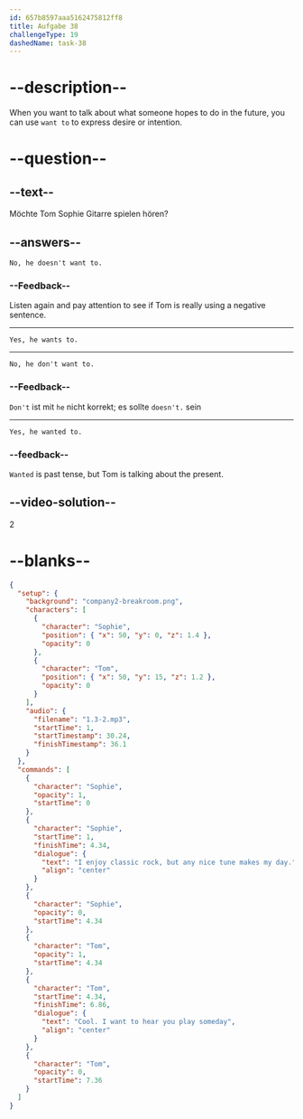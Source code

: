 ```yaml
---
id: 657b8597aaa5162475812ff8
title: Aufgabe 38
challengeType: 19
dashedName: task-38
---
```


<!-- (audio) Sophie: I enjoy classic rock, but any nice tune makes my day.
Tom: Cool! I want to hear you play some day. -->

# --description--

When you want to talk about what someone hopes to do in the future, you can use `want to` to express desire or intention.

# --question--

## --text--

Möchte Tom Sophie Gitarre spielen hören?

## --answers--

`No, he doesn't want to.`

### --Feedback--

Listen again and pay attention to see if Tom is really using a negative sentence.

---

`Yes, he wants to.`

---

`No, he don't want to.`

### --Feedback--

`Don't` ist mit `he` nicht korrekt; es sollte `doesn't.` sein

---

`Yes, he wanted to.`

### --feedback--

`Wanted` is past tense, but Tom is talking about the present.

## --video-solution--

2

# --blanks--

```json
{
  "setup": {
    "background": "company2-breakroom.png",
    "characters": [
      {
        "character": "Sophie",
        "position": { "x": 50, "y": 0, "z": 1.4 },
        "opacity": 0
      },
      {
        "character": "Tom",
        "position": { "x": 50, "y": 15, "z": 1.2 },
        "opacity": 0
      }
    ],
    "audio": {
      "filename": "1.3-2.mp3",
      "startTime": 1,
      "startTimestamp": 30.24,
      "finishTimestamp": 36.1
    }
  },
  "commands": [
    {
      "character": "Sophie",
      "opacity": 1,
      "startTime": 0
    },
    {
      "character": "Sophie",
      "startTime": 1,
      "finishTime": 4.34,
      "dialogue": {
        "text": "I enjoy classic rock, but any nice tune makes my day.",
        "align": "center"
      }
    },
    {
      "character": "Sophie",
      "opacity": 0,
      "startTime": 4.34
    },
    {
      "character": "Tom",
      "opacity": 1,
      "startTime": 4.34
    },
    {
      "character": "Tom",
      "startTime": 4.34,
      "finishTime": 6.86,
      "dialogue": {
        "text": "Cool. I want to hear you play someday",
        "align": "center"
      }
    },
    {
      "character": "Tom",
      "opacity": 0,
      "startTime": 7.36
    }
  ]
}
```
